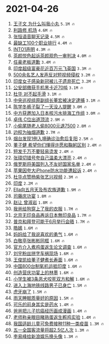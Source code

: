 # 2021-04-26

1. [王子文 为什么叫我小丸](https://s.weibo.com/weibo?q=%E7%8E%8B%E5%AD%90%E6%96%87%20%E4%B8%BA%E4%BB%80%E4%B9%88%E5%8F%AB%E6%88%91%E5%B0%8F%E4%B8%B8&Refer=top) `5.1M 🔥`
1. [利路修 机场](https://s.weibo.com/weibo?q=%E5%88%A9%E8%B7%AF%E4%BF%AE%20%E6%9C%BA%E5%9C%BA&Refer=top) `4.6M 🔥`
1. [张恒语音聊天记录](https://s.weibo.com/weibo?q=%23%E5%BC%A0%E6%81%92%E8%AF%AD%E9%9F%B3%E8%81%8A%E5%A4%A9%E8%AE%B0%E5%BD%95%23&Refer=top) `4.5M 🔥`
1. [最缺工100个职业排行](https://s.weibo.com/weibo?q=%23%E6%9C%80%E7%BC%BA%E5%B7%A5100%E4%B8%AA%E8%81%8C%E4%B8%9A%E6%8E%92%E8%A1%8C%23&Refer=top) `4.4M 🔥`
1. [INTO1声明](https://s.weibo.com/weibo?q=%23INTO1%E5%A3%B0%E6%98%8E%23&Refer=top) `4.3M 🔥`
1. [茶颜悦色起诉茶颜观色一审判决](https://s.weibo.com/weibo?q=%23%E8%8C%B6%E9%A2%9C%E6%82%A6%E8%89%B2%E8%B5%B7%E8%AF%89%E8%8C%B6%E9%A2%9C%E8%A7%82%E8%89%B2%E4%B8%80%E5%AE%A1%E5%88%A4%E5%86%B3%23&Refer=top) `4.0M 🔥`
1. [任豪老板道歉](https://s.weibo.com/weibo?q=%23%E4%BB%BB%E8%B1%AA%E8%80%81%E6%9D%BF%E9%81%93%E6%AD%89%23&Refer=top) `3.4M 🔥`
1. [印度超级富豪花近百万元飞英国](https://s.weibo.com/weibo?q=%23%E5%8D%B0%E5%BA%A6%E8%B6%85%E7%BA%A7%E5%AF%8C%E8%B1%AA%E8%8A%B1%E8%BF%91%E7%99%BE%E4%B8%87%E5%85%83%E9%A3%9E%E8%8B%B1%E5%9B%BD%23&Refer=top) `3.3M 🔥`
1. [500余名艺人发声反对短视频侵权](https://s.weibo.com/weibo?q=%23500%E4%BD%99%E5%90%8D%E8%89%BA%E4%BA%BA%E5%8F%91%E5%A3%B0%E5%8F%8D%E5%AF%B9%E7%9F%AD%E8%A7%86%E9%A2%91%E4%BE%B5%E6%9D%83%23&Refer=top) `3.2M 🔥`
1. [印度女子感染新冠被儿子遗弃死亡](https://s.weibo.com/weibo?q=%23%E5%8D%B0%E5%BA%A6%E5%A5%B3%E5%AD%90%E6%84%9F%E6%9F%93%E6%96%B0%E5%86%A0%E8%A2%AB%E5%84%BF%E5%AD%90%E9%81%97%E5%BC%83%E6%AD%BB%E4%BA%A1%23&Refer=top) `3.2M 🔥`
1. [公安部缴获手机黑卡近70吨](https://s.weibo.com/weibo?q=%23%E5%85%AC%E5%AE%89%E9%83%A8%E7%BC%B4%E8%8E%B7%E6%89%8B%E6%9C%BA%E9%BB%91%E5%8D%A1%E8%BF%9170%E5%90%A8%23&Refer=top) `3.1M 🔥`
1. [杜华 对不起手滑](https://s.weibo.com/weibo?q=%E6%9D%9C%E5%8D%8E%20%E5%AF%B9%E4%B8%8D%E8%B5%B7%E6%89%8B%E6%BB%91&Refer=top) `3.1M 🔥`
1. [中央巡视组原副组长董宏被决定逮捕](https://s.weibo.com/weibo?q=%23%E4%B8%AD%E5%A4%AE%E5%B7%A1%E8%A7%86%E7%BB%84%E5%8E%9F%E5%89%AF%E7%BB%84%E9%95%BF%E8%91%A3%E5%AE%8F%E8%A2%AB%E5%86%B3%E5%AE%9A%E9%80%AE%E6%8D%95%23&Refer=top) `3.1M 🔥`
1. [陈学冬裤子裂了一天没人提醒](https://s.weibo.com/weibo?q=%23%E9%99%88%E5%AD%A6%E5%86%AC%E8%A3%A4%E5%AD%90%E8%A3%82%E4%BA%86%E4%B8%80%E5%A4%A9%E6%B2%A1%E4%BA%BA%E6%8F%90%E9%86%92%23&Refer=top) `3.0M 🔥`
1. [中方获邀加入日本核污水排海工作组](https://s.weibo.com/weibo?q=%23%E4%B8%AD%E6%96%B9%E8%8E%B7%E9%82%80%E5%8A%A0%E5%85%A5%E6%97%A5%E6%9C%AC%E6%A0%B8%E6%B1%A1%E6%B0%B4%E6%8E%92%E6%B5%B7%E5%B7%A5%E4%BD%9C%E7%BB%84%23&Refer=top) `3.0M 🔥`
1. [卓伟 C位出道顶流](https://s.weibo.com/weibo?q=%E5%8D%93%E4%BC%9F%20C%E4%BD%8D%E5%87%BA%E9%81%93%E9%A1%B6%E6%B5%81&Refer=top) `2.9M 🔥`
1. [小偷尾随老人偷8000元退7500](https://s.weibo.com/weibo?q=%E5%B0%8F%E5%81%B7%E5%B0%BE%E9%9A%8F%E8%80%81%E4%BA%BA%E5%81%B78000%E5%85%83%E9%80%807500&Refer=top) `2.8M 🔥`
1. [边程为抽烟道歉](https://s.weibo.com/weibo?q=%23%E8%BE%B9%E7%A8%8B%E4%B8%BA%E6%8A%BD%E7%83%9F%E9%81%93%E6%AD%89%23&Refer=top) `2.7M 🔥`
1. [烟台发现1例入境确诊治愈后复阳](https://s.weibo.com/weibo?q=%23%E7%83%9F%E5%8F%B0%E5%8F%91%E7%8E%B01%E4%BE%8B%E5%85%A5%E5%A2%83%E7%A1%AE%E8%AF%8A%E6%B2%BB%E6%84%88%E5%90%8E%E5%A4%8D%E9%98%B3%23&Refer=top) `2.5M 🔥`
1. [董子健 希望你们懂得许愿和鞠躬区别](https://s.weibo.com/weibo?q=%E8%91%A3%E5%AD%90%E5%81%A5%20%E5%B8%8C%E6%9C%9B%E4%BD%A0%E4%BB%AC%E6%87%82%E5%BE%97%E8%AE%B8%E6%84%BF%E5%92%8C%E9%9E%A0%E8%BA%AC%E5%8C%BA%E5%88%AB&Refer=top) `2.4M 🔥`
1. [短发千万不要轻易烫发](https://s.weibo.com/weibo?q=%23%E7%9F%AD%E5%8F%91%E5%8D%83%E4%B8%87%E4%B8%8D%E8%A6%81%E8%BD%BB%E6%98%93%E7%83%AB%E5%8F%91%23&Refer=top) `2.4M 🔥`
1. [张璋切错号夸自己温柔大漂亮](https://s.weibo.com/weibo?q=%23%E5%BC%A0%E7%92%8B%E5%88%87%E9%94%99%E5%8F%B7%E5%A4%B8%E8%87%AA%E5%B7%B1%E6%B8%A9%E6%9F%94%E5%A4%A7%E6%BC%82%E4%BA%AE%23&Refer=top) `2.4M 🔥`
1. [俄罗斯将美国列入不友好国家名单](https://s.weibo.com/weibo?q=%E4%BF%84%E7%BD%97%E6%96%AF%E5%B0%86%E7%BE%8E%E5%9B%BD%E5%88%97%E5%85%A5%E4%B8%8D%E5%8F%8B%E5%A5%BD%E5%9B%BD%E5%AE%B6%E5%90%8D%E5%8D%95&Refer=top) `2.4M 🔥`
1. [苹果因夸大iPhone防水功能遭起诉](https://s.weibo.com/weibo?q=%23%E8%8B%B9%E6%9E%9C%E5%9B%A0%E5%A4%B8%E5%A4%A7iPhone%E9%98%B2%E6%B0%B4%E5%8A%9F%E8%83%BD%E9%81%AD%E8%B5%B7%E8%AF%89%23&Refer=top) `2.4M 🔥`
1. [杜华点赞杨紫张艺兴视频](https://s.weibo.com/weibo?q=%23%E6%9D%9C%E5%8D%8E%E7%82%B9%E8%B5%9E%E6%9D%A8%E7%B4%AB%E5%BC%A0%E8%89%BA%E5%85%B4%E8%A7%86%E9%A2%91%23&Refer=top) `2.3M 🔥`
1. [印度](https://s.weibo.com/weibo?q=%E5%8D%B0%E5%BA%A6&Refer=top) `2.2M 🔥`
1. [Ella向五月天及布农族道歉](https://s.weibo.com/weibo?q=Ella%E5%90%91%E4%BA%94%E6%9C%88%E5%A4%A9%E5%8F%8A%E5%B8%83%E5%86%9C%E6%97%8F%E9%81%93%E6%AD%89&Refer=top) `1.9M 🔥`
1. [司藤庆功宴](https://s.weibo.com/weibo?q=%23%E5%8F%B8%E8%97%A4%E5%BA%86%E5%8A%9F%E5%AE%B4%23&Refer=top) `1.8M 🔥`
1. [赵让 曾淑岩](https://s.weibo.com/weibo?q=%E8%B5%B5%E8%AE%A9%20%E6%9B%BE%E6%B7%91%E5%B2%A9&Refer=top) `1.8M 🔥`
1. [我爸给狗穿上了我的衣服](https://s.weibo.com/weibo?q=%23%E6%88%91%E7%88%B8%E7%BB%99%E7%8B%97%E7%A9%BF%E4%B8%8A%E4%BA%86%E6%88%91%E7%9A%84%E8%A1%A3%E6%9C%8D%23&Refer=top) `1.7M 🔥`
1. [北京无印良品再诉日本無印良品](https://s.weibo.com/weibo?q=%23%E5%8C%97%E4%BA%AC%E6%97%A0%E5%8D%B0%E8%89%AF%E5%93%81%E5%86%8D%E8%AF%89%E6%97%A5%E6%9C%AC%E7%84%A1%E5%8D%B0%E8%89%AF%E5%93%81%23&Refer=top) `1.7M 🔥`
1. [普京和拜登可能于6月举行会晤](https://s.weibo.com/weibo?q=%E6%99%AE%E4%BA%AC%E5%92%8C%E6%8B%9C%E7%99%BB%E5%8F%AF%E8%83%BD%E4%BA%8E6%E6%9C%88%E4%B8%BE%E8%A1%8C%E4%BC%9A%E6%99%A4&Refer=top) `1.7M 🔥`
1. [皓嫣](https://s.weibo.com/weibo?q=%23%E7%9A%93%E5%AB%A3%23&Refer=top) `1.6M 🔥`
1. [妈妈给了我说喜欢的勇气](https://s.weibo.com/weibo?q=%23%E5%A6%88%E5%A6%88%E7%BB%99%E4%BA%86%E6%88%91%E8%AF%B4%E5%96%9C%E6%AC%A2%E7%9A%84%E5%8B%87%E6%B0%94%23&Refer=top) `1.6M 🔥`
1. [白敬亭张彬彬同框](https://s.weibo.com/weibo?q=%23%E7%99%BD%E6%95%AC%E4%BA%AD%E5%BC%A0%E5%BD%AC%E5%BD%AC%E5%90%8C%E6%A1%86%23&Refer=top) `1.6M 🔥`
1. [官方介入煮鸡蛋返生论文调查](https://s.weibo.com/weibo?q=%23%E5%AE%98%E6%96%B9%E4%BB%8B%E5%85%A5%E7%85%AE%E9%B8%A1%E8%9B%8B%E8%BF%94%E7%94%9F%E8%AE%BA%E6%96%87%E8%B0%83%E6%9F%A5%23&Refer=top) `1.6M 🔥`
1. [刘宇粉丝拼字车祸现场](https://s.weibo.com/weibo?q=%23%E5%88%98%E5%AE%87%E7%B2%89%E4%B8%9D%E6%8B%BC%E5%AD%97%E8%BD%A6%E7%A5%B8%E7%8E%B0%E5%9C%BA%23&Refer=top) `1.6M 🔥`
1. [王俊凯给董子健煮长寿面](https://s.weibo.com/weibo?q=%23%E7%8E%8B%E4%BF%8A%E5%87%AF%E7%BB%99%E8%91%A3%E5%AD%90%E5%81%A5%E7%85%AE%E9%95%BF%E5%AF%BF%E9%9D%A2%23&Refer=top) `1.6M 🔥`
1. [中国800台制氧机运抵印度](https://s.weibo.com/weibo?q=%23%E4%B8%AD%E5%9B%BD800%E5%8F%B0%E5%88%B6%E6%B0%A7%E6%9C%BA%E8%BF%90%E6%8A%B5%E5%8D%B0%E5%BA%A6%23&Refer=top) `1.6M 🔥`
1. [创造营庆功宴上的林墨](https://s.weibo.com/weibo?q=%23%E5%88%9B%E9%80%A0%E8%90%A5%E5%BA%86%E5%8A%9F%E5%AE%B4%E4%B8%8A%E7%9A%84%E6%9E%97%E5%A2%A8%23&Refer=top) `1.6M 🔥`
1. [小学生被3条恶犬咬死双方和解](https://s.weibo.com/weibo?q=%23%E5%B0%8F%E5%AD%A6%E7%94%9F%E8%A2%AB3%E6%9D%A1%E6%81%B6%E7%8A%AC%E5%92%AC%E6%AD%BB%E5%8F%8C%E6%96%B9%E5%92%8C%E8%A7%A3%23&Refer=top) `1.6M 🔥`
1. [进入上海地铁线路男子已身亡](https://s.weibo.com/weibo?q=%23%E8%BF%9B%E5%85%A5%E4%B8%8A%E6%B5%B7%E5%9C%B0%E9%93%81%E7%BA%BF%E8%B7%AF%E7%94%B7%E5%AD%90%E5%B7%B2%E8%BA%AB%E4%BA%A1%23&Refer=top) `1.5M 🔥`
1. [虎牙崩了](https://s.weibo.com/weibo?q=%23%E8%99%8E%E7%89%99%E5%B4%A9%E4%BA%86%23&Refer=top) `1.5M 🔥`
1. [雨天睡眠质量好的原因](https://s.weibo.com/weibo?q=%23%E9%9B%A8%E5%A4%A9%E7%9D%A1%E7%9C%A0%E8%B4%A8%E9%87%8F%E5%A5%BD%E7%9A%84%E5%8E%9F%E5%9B%A0%23&Refer=top) `1.5M 🔥`
1. [可乐的前身其实是药水](https://s.weibo.com/weibo?q=%23%E5%8F%AF%E4%B9%90%E7%9A%84%E5%89%8D%E8%BA%AB%E5%85%B6%E5%AE%9E%E6%98%AF%E8%8D%AF%E6%B0%B4%23&Refer=top) `1.4M 🔥`
1. [爸爸把儿子抗癌经历画成漫画](https://s.weibo.com/weibo?q=%23%E7%88%B8%E7%88%B8%E6%8A%8A%E5%84%BF%E5%AD%90%E6%8A%97%E7%99%8C%E7%BB%8F%E5%8E%86%E7%94%BB%E6%88%90%E6%BC%AB%E7%94%BB%23&Refer=top) `1.4M 🔥`
1. [老师称亲眼目睹熟蛋返生孵鸡实验](https://s.weibo.com/weibo?q=%23%E8%80%81%E5%B8%88%E7%A7%B0%E4%BA%B2%E7%9C%BC%E7%9B%AE%E7%9D%B9%E7%86%9F%E8%9B%8B%E8%BF%94%E7%94%9F%E5%AD%B5%E9%B8%A1%E5%AE%9E%E9%AA%8C%23&Refer=top) `1.4M 🔥`
1. [我国适龄儿童可免费接种11种一类疫苗](https://s.weibo.com/weibo?q=%23%E6%88%91%E5%9B%BD%E9%80%82%E9%BE%84%E5%84%BF%E7%AB%A5%E5%8F%AF%E5%85%8D%E8%B4%B9%E6%8E%A5%E7%A7%8D11%E7%A7%8D%E4%B8%80%E7%B1%BB%E7%96%AB%E8%8B%97%23&Refer=top) `1.3M 🔥`
1. [五一全国客流量将超2.5亿人次](https://s.weibo.com/weibo?q=%23%E4%BA%94%E4%B8%80%E5%85%A8%E5%9B%BD%E5%AE%A2%E6%B5%81%E9%87%8F%E5%B0%86%E8%B6%852.5%E4%BA%BF%E4%BA%BA%E6%AC%A1%23&Refer=top) `1.3M 🔥`
1. [李易峰给新浪娱乐换头像](https://s.weibo.com/weibo?q=%23%E6%9D%8E%E6%98%93%E5%B3%B0%E7%BB%99%E6%96%B0%E6%B5%AA%E5%A8%B1%E4%B9%90%E6%8D%A2%E5%A4%B4%E5%83%8F%23&Refer=top) `1.3M 🔥`
